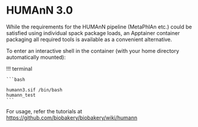 # HUMAnN 3.0

While the requirements for the HUMAnN pipeline (MetaPhlAn etc.) could be satisfied using individual spack package loads, an Apptainer container packaging all required tools is available as a convenient alternative.

To enter an interactive shell in the container (with your home directory automatically mounted):

!!! terminal 
    
    ```bash

    humann3.sif /bin/bash
    humann_test
    ```

For usage, refer the tutorials at https://github.com/biobakery/biobakery/wiki/humann